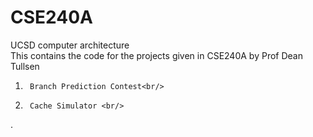 # CSE240A<br/>
UCSD computer architecture<br/>
This contains the code for the projects given in CSE240A by Prof Dean Tullsen<br/>
1.      Branch Prediction Contest<br/>
2.      Cache Simulator <br/>
.
